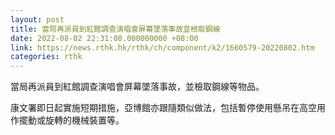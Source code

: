 ```yaml
---
layout: post
title: 當局再派員到紅館調查演唱會屏幕墜落事故並檢取鋼線
date: 2022-08-02 22:31:08.000000000 +08:00
link: https://news.rthk.hk/rthk/ch/component/k2/1660579-20220802.htm
categories: rthk
---
```


當局再派員到紅館調查演唱會屏幕墜落事故，並檢取鋼線等物品。

康文署即日起實施短期措施，亞博館亦跟隨類似做法，包括暫停使用懸吊在高空用作擺動或旋轉的機械裝置等。
